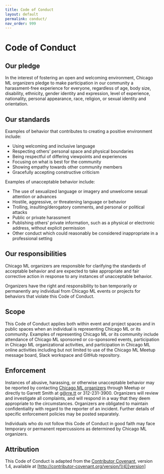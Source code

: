 ```yaml
---
title: Code of Conduct
layout: default
permalink: conduct/
nav_order: 999
---
```


# Code of Conduct

## Our pledge

In the interest of fostering an open and welcoming environment,
Chicago ML organizers pledge to make participation in our community a
harassment-free experience for everyone, regardless of age, body size,
disability, ethnicity, gender identity and expression, level of
experience, nationality, personal appearance, race, religion, or
sexual identity and orientation.

## Our standards

Examples of behavior that contributes to creating a positive
environment include:

- Using welcoming and inclusive language
- Respecting others&rsquo; personal space and physical boundaries
- Being respectful of differing viewpoints and experiences
- Focusing on what is best for the community
- Showing empathy towards other community members
- Gracefully accepting constructive criticism

Examples of unacceptable behavior include:

- The use of sexualized language or imagery and unwelcome sexual
  attention or advances
- Hostile, aggressive, or threatening language or behavior
- Trolling, insulting/derogatory comments, and personal or political
  attacks
- Public or private harassment
- Publishing others&rsquo; private information, such as a physical or
  electronic address, without explicit permission
- Other conduct which could reasonably be considered inappropriate in
  a professional setting

## Our responsibilities

Chicago ML organizers are responsible for clarifying the standards of
acceptable behavior and are expected to take appropriate and fair
corrective action in response to any instances of unacceptable
behavior.

Organizers have the right and responsibility to ban temporarily or
permanently any individual from Chicago ML events or projects for
behaviors that violate this Code of Conduct.

## Scope

This Code of Conduct applies both within event and project spaces and
in public spaces when an individual is representing Chicago ML or its
community. Examples of representing Chicago ML or its community
include attendance of Chicago ML sponsored or co-sponsored events,
participation in Chicago ML organizational activities, and
participation in Chicago ML online activities including but not
limited to use of the Chicago ML Meetup message board, Slack workspace
and GitHub repository.

## Enforcement

Instances of abusive, harassing, or otherwise unacceptable behavior
may be reported by contacting [Chicago ML organizers][meetup-orgs]
through Meetup or directly to Garrett Smith at g@rre.tt or
312-231-3900. Organizers will review and investigate all complaints,
and will respond in a way that they deem appropriate to the
circumstances. Organizers are obligated to maintain confidentiality
with regard to the reporter of an incident. Further details of
specific enforcement policies may be posted separately.

Individuals who do not follow this Code of Conduct in good faith may
face temporary or permanent repercussions as determined by Chicago ML
organizers.

## Attribution

This Code of Conduct is adapted from the [Contributor
Covenant][homepage], version 1.4, available at
[http://contributor-covenant.org/version/1/4][version]

[homepage]: http://contributor-covenant.org
[version]: http://contributor-covenant.org/version/1/4/
[meetup-orgs]: https://www.meetup.com/Chicago-ML/members/?op=leaders

